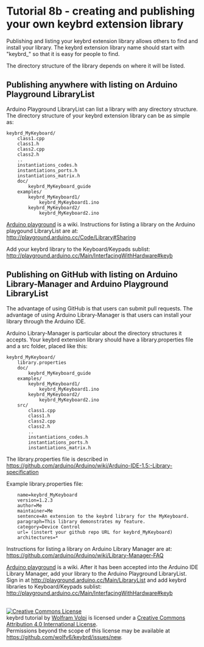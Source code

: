 Tutorial 8b - creating and publishing your own keybrd extension library
=======================================================================
Publishing and listing your keybrd extension library allows others to find and install your library.
The keybrd extension library name should start with "keybrd_" so that it is easy for people to find.

The directory structure of the library depends on where it will be listed.

Publishing anywhere with listing on Arduino Playground LibraryList
------------------------------------------------------------------
Arduino Playground LibraryList can list a library with any directory structure.
The directory structure of your keybrd extension library can be as simple as:

    keybrd_MyKeyboard/
        class1.cpp
        class1.h
        class2.cpp
        class2.h
        ..
        instantiations_codes.h
        instantiations_ports.h
        instantiations_matrix.h
        doc/
            keybrd_MyKeyboard_guide
        examples/
            keybrd_MyKeyboard1/
                keybrd_MyKeyboard1.ino
            keybrd_MyKeyboard2/
                keybrd_MyKeyboard2.ino

[Arduino playground](http://playground.arduino.cc/) is a wiki.
Instructions for listing a library on the Arduino playgound LibraryList are at:
    http://playground.arduino.cc/Code/Library#Sharing

Add your keybrd library to the Keyboard/Keypads sublist:
    http://playground.arduino.cc/Main/InterfacingWithHardware#keyb

Publishing on GitHub with listing on Arduino Library-Manager and Arduino Playground LibraryList
-----------------------------------------------------------------------------------------------
The advantage of using GitHub is that users can submit pull requests.
The advantage of using Arduino Library-Manager is that users can install your library through the Arduino IDE.

Arduino Library-Manager is particular about the directory structures it accepts.
Your keybrd extension library should have a library.properties file and a src folder, placed like this:

    keybrd_MyKeyboard/
        library.properties
        doc/
            keybrd_MyKeyboard_guide
        examples/
            keybrd_MyKeyboard1/
                keybrd_MyKeyboard1.ino
            keybrd_MyKeyboard2/
                keybrd_MyKeyboard2.ino
        src/
            class1.cpp
            class1.h
            class2.cpp
            class2.h
            ..
            instantiations_codes.h
            instantiations_ports.h
            instantiations_matrix.h

The library.properties file is described in
    https://github.com/arduino/Arduino/wiki/Arduino-IDE-1.5:-Library-specification

Example library.properties file:
```
    name=keybrd_MyKeyboard
    version=1.2.3
    author=Me
    maintainer=Me
    sentence=An extension to the keybrd library for the MyKeyboard.
    paragraph=This library demonstrates my feature.
    category=Device Control
    url= (instert your github repo URL for keybrd_MyKeyboard)
    architectures=*
```

Instructions for listing a library on Arduino Library Manager are at:
    https://github.com/arduino/Arduino/wiki/Library-Manager-FAQ

[Arduino playground](http://playground.arduino.cc/) is a wiki.
After it has been accepted into the Arduino IDE Library Manager, add your library to the Arduino Playground LibraryList.
Sign in at http://playground.arduino.cc/Main/LibraryList and add keybrd libraries to Keyboard/Keypads sublist:
    http://playground.arduino.cc/Main/InterfacingWithHardware#keyb

<br>
<a rel="license" href="https://creativecommons.org/licenses/by/4.0/"><img alt="Creative Commons License" style="border-width:0" src="https://licensebuttons.net/l/by/4.0/88x31.png" /></a><br /><span xmlns:dct="http://purl.org/dc/terms/" property="dct:title">keybrd tutorial</span> by <a xmlns:cc="https://creativecommons.org/ns" href="https://github.com/wolfv6/keybrd" property="cc:attributionName" rel="cc:attributionURL">Wolfram Volpi</a> is licensed under a <a rel="license" href="https://creativecommons.org/licenses/by/4.0/">Creative Commons Attribution 4.0 International License</a>.<br />Permissions beyond the scope of this license may be available at <a xmlns:cc="https://creativecommons.org/ns" href="https://github.com/wolfv6/keybrd/issues/new" rel="cc:morePermissions">https://github.com/wolfv6/keybrd/issues/new</a>.
